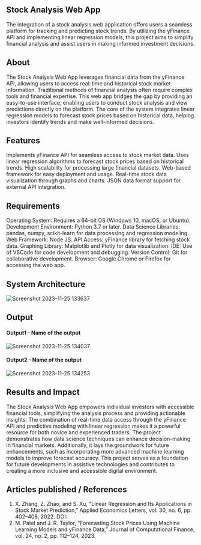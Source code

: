 ## Stock Analysis Web App
The integration of a stock analysis web application offers users a seamless platform for tracking and predicting stock trends. By utilizing the yFinance API and implementing linear regression models, this project aims to simplify financial analysis and assist users in making informed investment decisions.

## About
The Stock Analysis Web App leverages financial data from the yFinance API, allowing users to access real-time and historical stock market information. Traditional methods of financial analysis often require complex tools and financial expertise. This web app bridges the gap by providing an easy-to-use interface, enabling users to conduct stock analysis and view predictions directly on the platform.
The core of the system integrates linear regression models to forecast stock prices based on historical data, helping investors identify trends and make well-informed decisions.

## Features
Implements yFinance API for seamless access to stock market data.
Uses linear regression algorithms to forecast stock prices based on historical trends.
High scalability for processing large financial datasets.
Web-based framework for easy deployment and usage.
Real-time stock data visualization through graphs and charts.
JSON data format support for external API integration.

## Requirements
Operating System: Requires a 64-bit OS (Windows 10, macOS, or Ubuntu).
Development Environment: Python 3.7 or later.
Data Science Libraries: pandas, numpy, scikit-learn for data processing and regression modeling.
Web Framework: Node JS.
API Access: yFinance library for fetching stock data.
Graphing Library: Matplotlib and Plotly for data visualization.
IDE: Use of VSCode for code development and debugging.
Version Control: Git for collaborative development.
Browser: Google Chrome or Firefox for accessing the web app.

## System Architecture

![Screenshot 2023-11-25 133637](https://github.com/<<yourusername>>/Hand-Gesture-Recognition-System/assets/75235455/a60c11f3-0a11-47fb-ac89-755d5f45c995)


## Output

<!--Embed the Output picture at respective places as shown below as shown below-->
#### Output1 - Name of the output

![Screenshot 2023-11-25 134037](https://github.com/<<yourusername>>/Hand-Gesture-Recognition-System/assets/75235455/8c2b6b5c-5ed2-4ec4-b18e-5b6625402c16)

#### Output2 - Name of the output
![Screenshot 2023-11-25 134253](https://github.com/<<yourusername>>/Hand-Gesture-Recognition-System/assets/75235455/5e05c981-05ca-4aaa-aea2-d918dcf25cb7)



## Results and Impact
The Stock Analysis Web App empowers individual investors with accessible financial tools, simplifying the analysis process and providing actionable insights. The combination of real-time data access through the yFinance API and predictive modeling with linear regression makes it a powerful resource for both novice and experienced traders.
The project demonstrates how data science techniques can enhance decision-making in financial markets. Additionally, it lays the groundwork for future enhancements, such as incorporating more advanced machine learning models to improve forecast accuracy.
This project serves as a foundation for future developments in assistive technologies and contributes to creating a more inclusive and accessible digital environment.

## Articles published / References
1. X. Zhang, Z. Zhao, and S. Xu, “Linear Regression and Its Applications in Stock Market Prediction,” Applied Economics Letters, vol. 30, no. 6, pp. 402–408, 2022. DOI:
2. M. Patel and J. R. Taylor, “Forecasting Stock Prices Using Machine Learning Models and yFinance Data,” Journal of Computational Finance, vol. 24, no. 2, pp. 112–124, 2023.




